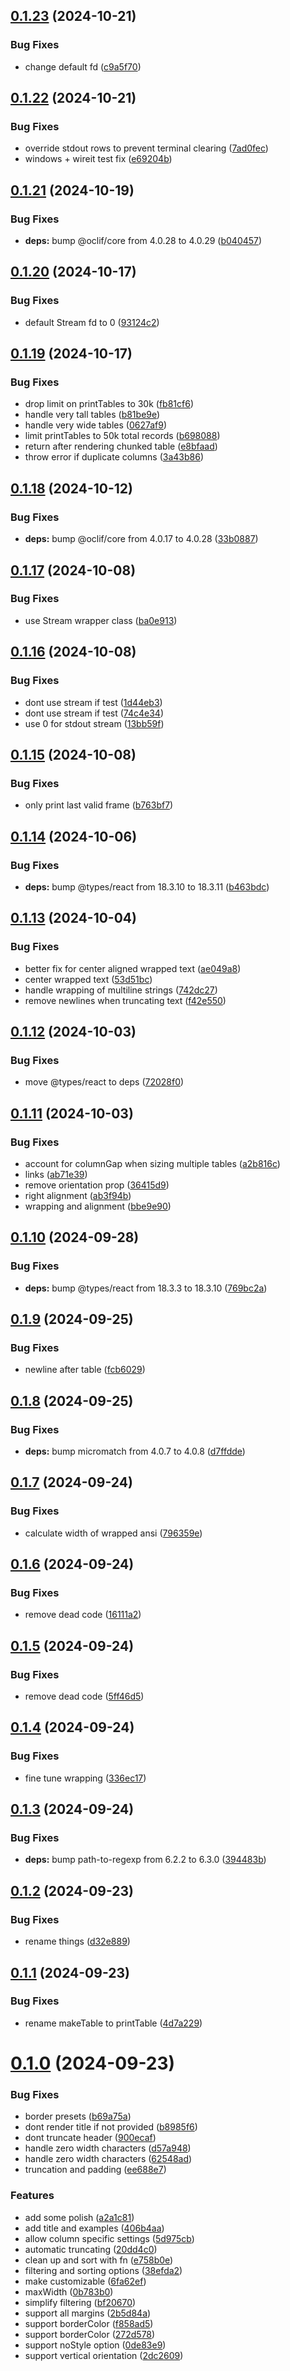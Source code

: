 ## [0.1.23](https://github.com/oclif/table/compare/0.1.22...0.1.23) (2024-10-21)


### Bug Fixes

* change default fd ([c9a5f70](https://github.com/oclif/table/commit/c9a5f70e0038a001363c6887743a37ac51c947b7))



## [0.1.22](https://github.com/oclif/table/compare/0.1.21...0.1.22) (2024-10-21)


### Bug Fixes

* override stdout rows to prevent terminal clearing ([7ad0fec](https://github.com/oclif/table/commit/7ad0fec6c421787db04087f33112330ec5ef7b1d))
* windows + wireit test fix ([e69204b](https://github.com/oclif/table/commit/e69204b72a322fd212566d3f04f5ac6c6f4511c2))



## [0.1.21](https://github.com/oclif/table/compare/0.1.20...0.1.21) (2024-10-19)


### Bug Fixes

* **deps:** bump @oclif/core from 4.0.28 to 4.0.29 ([b040457](https://github.com/oclif/table/commit/b040457a5a25202d12acf3bb9bc95368bc645fc4))



## [0.1.20](https://github.com/oclif/table/compare/0.1.19...0.1.20) (2024-10-17)


### Bug Fixes

* default Stream fd to 0 ([93124c2](https://github.com/oclif/table/commit/93124c2300a54036f12391c2052ea3b34fc3cb83))



## [0.1.19](https://github.com/oclif/table/compare/0.1.18...0.1.19) (2024-10-17)


### Bug Fixes

* drop limit on printTables to 30k ([fb81cf6](https://github.com/oclif/table/commit/fb81cf63f3d57ea0fc9511fb32912931bdcff8e7))
* handle very tall tables ([b81be9e](https://github.com/oclif/table/commit/b81be9e1732621f4f56d75c3808d7b598b7c2cd3))
* handle very wide tables ([0627af9](https://github.com/oclif/table/commit/0627af931092269f58bdd67e9ecf5ba9c4a414b2))
* limit printTables to 50k total records ([b698088](https://github.com/oclif/table/commit/b6980884c1110495847481f1f637528b163961ac))
* return after rendering chunked table ([e8bfaad](https://github.com/oclif/table/commit/e8bfaad18a0df73e7b44cdb2edc4f8c27d9f2ea9))
* throw error if duplicate columns ([3a43b86](https://github.com/oclif/table/commit/3a43b86818ad6b7805adca4e64b25a64e1904856))



## [0.1.18](https://github.com/oclif/table/compare/0.1.17...0.1.18) (2024-10-12)


### Bug Fixes

* **deps:** bump @oclif/core from 4.0.17 to 4.0.28 ([33b0887](https://github.com/oclif/table/commit/33b08877c02dad162b3008aa6c799bd5cbf5e9ca))



## [0.1.17](https://github.com/oclif/table/compare/0.1.16...0.1.17) (2024-10-08)


### Bug Fixes

* use Stream wrapper class ([ba0e913](https://github.com/oclif/table/commit/ba0e913ab7fbcba71267a7487086040fba17f5e5))



## [0.1.16](https://github.com/oclif/table/compare/0.1.15...0.1.16) (2024-10-08)


### Bug Fixes

* dont use stream if test ([1d44eb3](https://github.com/oclif/table/commit/1d44eb32680c15e428f9f0d7b77a4fc8483f383c))
* dont use stream if test ([74c4e34](https://github.com/oclif/table/commit/74c4e34428ad5913632860f6f9c75b0b2088a4d1))
* use 0 for stdout stream ([13bb59f](https://github.com/oclif/table/commit/13bb59f0bb5edd6b92d9e2f73c7acb9029b01949))



## [0.1.15](https://github.com/oclif/table/compare/0.1.14...0.1.15) (2024-10-08)


### Bug Fixes

* only print last valid frame ([b763bf7](https://github.com/oclif/table/commit/b763bf7b889651908ba642da0e42fa74839af71f))



## [0.1.14](https://github.com/oclif/table/compare/0.1.13...0.1.14) (2024-10-06)


### Bug Fixes

* **deps:** bump @types/react from 18.3.10 to 18.3.11 ([b463bdc](https://github.com/oclif/table/commit/b463bdc0b154e41bd50f32fa49feab78b2fbe0ae))



## [0.1.13](https://github.com/oclif/table/compare/0.1.12...0.1.13) (2024-10-04)


### Bug Fixes

* better fix for center aligned wrapped text ([ae049a8](https://github.com/oclif/table/commit/ae049a8a5b77b1e398ab2b53a90f151a5a1b3f3e))
* center wrapped text ([53d51bc](https://github.com/oclif/table/commit/53d51bc4002c78f1f73222063bbfa59804512744))
* handle wrapping of multiline strings ([742dc27](https://github.com/oclif/table/commit/742dc27ad1391c2cf9bc9bb3c0cafedcd2c559a5))
* remove newlines when truncating text ([f42e550](https://github.com/oclif/table/commit/f42e550e3c4b22e95c3278af41a055c946727f07))



## [0.1.12](https://github.com/oclif/table/compare/0.1.11...0.1.12) (2024-10-03)


### Bug Fixes

* move @types/react to deps ([72028f0](https://github.com/oclif/table/commit/72028f0da8a7e64a145ea676b3eb3cbca9242d47))



## [0.1.11](https://github.com/oclif/table/compare/0.1.10...0.1.11) (2024-10-03)


### Bug Fixes

* account for columnGap when sizing multiple tables ([a2b816c](https://github.com/oclif/table/commit/a2b816c9ff9edef4c2bb19abd6b799ae6a702acc))
* links ([ab71e39](https://github.com/oclif/table/commit/ab71e39a9d7f64ce7e3dd8e138c7c99abf4dd9cd))
* remove orientation prop ([36415d9](https://github.com/oclif/table/commit/36415d9acd9a9270fe67faefb2f60c841d6ae9ce))
* right alignment ([ab3f94b](https://github.com/oclif/table/commit/ab3f94b12f6385a4e31b00c43d5303f753da3413))
* wrapping and alignment ([bbe9e90](https://github.com/oclif/table/commit/bbe9e90918528c0194580e6b8d9adfbcadaf258a))



## [0.1.10](https://github.com/oclif/table/compare/0.1.9...0.1.10) (2024-09-28)


### Bug Fixes

* **deps:** bump @types/react from 18.3.3 to 18.3.10 ([769bc2a](https://github.com/oclif/table/commit/769bc2a3cfe7f420c2eae684546e2fbabab0c18e))



## [0.1.9](https://github.com/oclif/table/compare/0.1.8...0.1.9) (2024-09-25)


### Bug Fixes

* newline after table ([fcb6029](https://github.com/oclif/table/commit/fcb602926d4be844e839c17daeb8f15e490eaab8))



## [0.1.8](https://github.com/oclif/table/compare/0.1.7...0.1.8) (2024-09-25)


### Bug Fixes

* **deps:** bump micromatch from 4.0.7 to 4.0.8 ([d7ffdde](https://github.com/oclif/table/commit/d7ffdde9de2f7038fcd7a4eeacfff6a6d35251fa))



## [0.1.7](https://github.com/oclif/table/compare/0.1.6...0.1.7) (2024-09-24)


### Bug Fixes

* calculate width of wrapped ansi ([796359e](https://github.com/oclif/table/commit/796359e6f0c66a82c1f01ec36b6e1273e4721d4a))



## [0.1.6](https://github.com/oclif/table/compare/0.1.5...0.1.6) (2024-09-24)


### Bug Fixes

* remove dead code ([16111a2](https://github.com/oclif/table/commit/16111a279fff48ee346c23f708040f85f28b2779))



## [0.1.5](https://github.com/oclif/table/compare/0.1.4...0.1.5) (2024-09-24)


### Bug Fixes

* remove dead code ([5ff46d5](https://github.com/oclif/table/commit/5ff46d5fb8d0816ff0718be2df8a1d407dbb17d8))



## [0.1.4](https://github.com/oclif/table/compare/0.1.3...0.1.4) (2024-09-24)


### Bug Fixes

* fine tune wrapping ([336ec17](https://github.com/oclif/table/commit/336ec172bf3c1809a82223eef88235ac345e56e8))



## [0.1.3](https://github.com/oclif/table/compare/0.1.2...0.1.3) (2024-09-24)


### Bug Fixes

* **deps:** bump path-to-regexp from 6.2.2 to 6.3.0 ([394483b](https://github.com/oclif/table/commit/394483b03555b766aa0e0ecd72b4a4ab4f630b0f))



## [0.1.2](https://github.com/oclif/table/compare/0.1.1...0.1.2) (2024-09-23)


### Bug Fixes

* rename things ([d32e889](https://github.com/oclif/table/commit/d32e889caa383d7f1bdbe7b4b0ec99f2e31a2a69))



## [0.1.1](https://github.com/oclif/table/compare/0.1.0...0.1.1) (2024-09-23)


### Bug Fixes

* rename makeTable to printTable ([4d7a229](https://github.com/oclif/table/commit/4d7a229270750693e29c6474bc7615747a1dd4ee))



# [0.1.0](https://github.com/oclif/table/compare/20dd4c0451f6866557845da4e515cbaf1de50f20...0.1.0) (2024-09-23)


### Bug Fixes

* border presets ([b69a75a](https://github.com/oclif/table/commit/b69a75abb6c30ab23a4b6d9d49e7b18e82d8c0d4))
* dont render title if not provided ([b8985f6](https://github.com/oclif/table/commit/b8985f6016f12414cddc433f52a15156aee95295))
* dont truncate header ([900ecaf](https://github.com/oclif/table/commit/900ecaf6a302eaa21d378ecc791b36951a9e2caf))
* handle zero width characters ([d57a948](https://github.com/oclif/table/commit/d57a948c88a00da6e420723fbab27c0749ad81d7))
* handle zero width characters ([62548ad](https://github.com/oclif/table/commit/62548ad69a84f22f4dee5251d4512ab3d05832bf))
* truncation and padding ([ee688e7](https://github.com/oclif/table/commit/ee688e7cc1e919d6685917aa530bbd638622dd09))


### Features

* add some polish ([a2a1c81](https://github.com/oclif/table/commit/a2a1c81f46a4fdb2ca5c82bbca8f7d95273316f9))
* add title and examples ([406b4aa](https://github.com/oclif/table/commit/406b4aa3b284fa81ecb9d9f0238742d46aaff5f8))
* allow column specific settings ([5d975cb](https://github.com/oclif/table/commit/5d975cb98ebcec4531a8343ea5d4ab8b2855955e))
* automatic truncating ([20dd4c0](https://github.com/oclif/table/commit/20dd4c0451f6866557845da4e515cbaf1de50f20))
* clean up and sort with fn ([e758b0e](https://github.com/oclif/table/commit/e758b0e8455571f5e7fc165696999349ec716601))
* filtering and sorting options ([38efda2](https://github.com/oclif/table/commit/38efda2cc6b1ad3cb8eaed3ee47411f6c658042a))
* make customizable ([6fa62ef](https://github.com/oclif/table/commit/6fa62efe889c9b80a2f8a347ddb4598f14cf7bdf))
* maxWidth ([0b783b0](https://github.com/oclif/table/commit/0b783b09b4f42be51018d150aa9aa83f77f50f72))
* simplify filtering ([bf20670](https://github.com/oclif/table/commit/bf20670d30397d2b851a4e822a0e5d151423ef36))
* support all margins ([2b5d84a](https://github.com/oclif/table/commit/2b5d84ac6d7b335b7b57c305901836ec441ad6b8))
* support borderColor ([f858ad5](https://github.com/oclif/table/commit/f858ad5c4b60aa4f11ceadcbf99810eb1305aa66))
* support borderColor ([272d578](https://github.com/oclif/table/commit/272d57898a936242cc9e2be4872be2124969e53c))
* support noStyle option ([0de83e9](https://github.com/oclif/table/commit/0de83e9c2888b47219c22ec4e1fa55fad2b902b0))
* support vertical orientation ([2dc2609](https://github.com/oclif/table/commit/2dc2609cfdb7032b204a85989861554e653e53e7))



